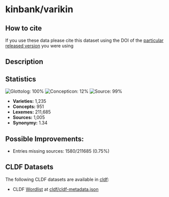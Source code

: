 # kinbank/varikin

## How to cite

If you use these data please cite
this dataset using the DOI of the [particular released version](../../releases/) you were using

## Description


## Statistics


![Glottolog: 100%](https://img.shields.io/badge/Glottolog-100%25-brightgreen.svg "Glottolog: 100%")
![Concepticon: 12%](https://img.shields.io/badge/Concepticon-12%25-red.svg "Concepticon: 12%")
![Source: 99%](https://img.shields.io/badge/Source-99%25-brightgreen.svg "Source: 99%")

- **Varieties:** 1,235
- **Concepts:** 951
- **Lexemes:** 211,685
- **Sources:** 1,005
- **Synonymy:** 1.34

## Possible Improvements:



- Entries missing sources: 1580/211685 (0.75%)

## CLDF Datasets

The following CLDF datasets are available in [cldf](cldf):

- CLDF [Wordlist](https://github.com/cldf/cldf/tree/master/modules/Wordlist) at [cldf/cldf-metadata.json](cldf/cldf-metadata.json)